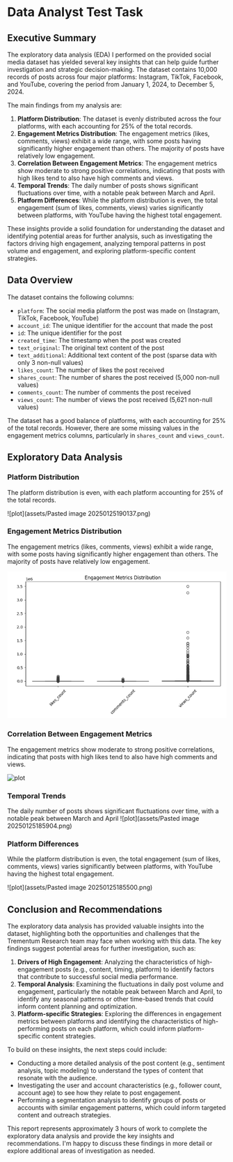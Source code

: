 # Data Analyst Test Task

## Executive Summary

The exploratory data analysis (EDA) I performed on the provided social media dataset has yielded several key insights that can help guide further investigation and strategic decision-making. The dataset contains 10,000 records of posts across four major platforms: Instagram, TikTok, Facebook, and YouTube, covering the period from January 1, 2024, to December 5, 2024.

The main findings from my analysis are:

1. **Platform Distribution**: The dataset is evenly distributed across the four platforms, with each accounting for 25% of the total records.
2. **Engagement Metrics Distribution**: The engagement metrics (likes, comments, views) exhibit a wide range, with some posts having significantly higher engagement than others. The majority of posts have relatively low engagement.
3. **Correlation Between Engagement Metrics**: The engagement metrics show moderate to strong positive correlations, indicating that posts with high likes tend to also have high comments and views.
4. **Temporal Trends**: The daily number of posts shows significant fluctuations over time, with a notable peak between March and April.
5. **Platform Differences**: While the platform distribution is even, the total engagement (sum of likes, comments, views) varies significantly between platforms, with YouTube having the highest total engagement.

These insights provide a solid foundation for understanding the dataset and identifying potential areas for further analysis, such as investigating the factors driving high engagement, analyzing temporal patterns in post volume and engagement, and exploring platform-specific content strategies.

## Data Overview

The dataset contains the following columns:

- `platform`: The social media platform the post was made on (Instagram, TikTok, Facebook, YouTube)
- `account_id`: The unique identifier for the account that made the post
- `id`: The unique identifier for the post
- `created_time`: The timestamp when the post was created
- `text_original`: The original text content of the post
- `text_additional`: Additional text content of the post (sparse data with only 3 non-null values)
- `likes_count`: The number of likes the post received
- `shares_count`: The number of shares the post received (5,000 non-null values)
- `comments_count`: The number of comments the post received
- `views_count`: The number of views the post received (5,621 non-null values)

The dataset has a good balance of platforms, with each accounting for 25% of the total records. However, there are some missing values in the engagement metrics columns, particularly in `shares_count` and `views_count`.

## Exploratory Data Analysis

### Platform Distribution
The platform distribution is even, with each platform accounting for 25% of the total records.

![plot](assets/Pasted image 20250125190137.png)

### Engagement Metrics Distribution
The engagement metrics (likes, comments, views) exhibit a wide range, with some posts having significantly higher engagement than others. The majority of posts have relatively low engagement.

![plot](assets/eda_visualization_2.png)

### Correlation Between Engagement Metrics
The engagement metrics show moderate to strong positive correlations, indicating that posts with high likes tend to also have high comments and views.

![plot](assets/assets/Correlation.png)

### Temporal Trends
The daily number of posts shows significant fluctuations over time, with a notable peak between March and April
![plot](assets/Pasted image 20250125185904.png)

### Platform Differences
While the platform distribution is even, the total engagement (sum of likes, comments, views) varies significantly between platforms, with YouTube having the highest total engagement.

![plot](assets/Pasted image 20250125185500.png)

## Conclusion and Recommendations

The exploratory data analysis has provided valuable insights into the dataset, highlighting both the opportunities and challenges that the Trementum Research team may face when working with this data. The key findings suggest potential areas for further investigation, such as:

1. **Drivers of High Engagement**: Analyzing the characteristics of high-engagement posts (e.g., content, timing, platform) to identify factors that contribute to successful social media performance.
2. **Temporal Analysis**: Examining the fluctuations in daily post volume and engagement, particularly the notable peak between March and April, to identify any seasonal patterns or other time-based trends that could inform content planning and optimization.
3. **Platform-specific Strategies**: Exploring the differences in engagement metrics between platforms and identifying the characteristics of high-performing posts on each platform, which could inform platform-specific content strategies.

To build on these insights, the next steps could include:

- Conducting a more detailed analysis of the post content (e.g., sentiment analysis, topic modeling) to understand the types of content that resonate with the audience.
- Investigating the user and account characteristics (e.g., follower count, account age) to see how they relate to post engagement.
- Performing a segmentation analysis to identify groups of posts or accounts with similar engagement patterns, which could inform targeted content and outreach strategies.

This report represents approximately 3 hours of work to complete the exploratory data analysis and provide the key insights and recommendations. I'm happy to discuss these findings in more detail or explore additional areas of investigation as needed.
